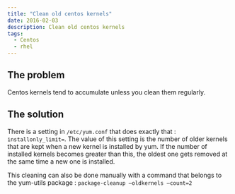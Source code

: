 ```yaml
---
title: "Clean old centos kernels"
date: 2016-02-03
description: Clean old centos kernels
tags:
  - Centos
  - rhel
---
```


## The problem

Centos kernels tend to accumulate unless you clean them regularly.

## The solution

There is a setting in `/etc/yum.conf` that does exactly that : `installonly_limit=`. The value of this setting is the number of older kernels that are kept when a new kernel is installed by yum. If the number of installed kernels becomes greater than this, the oldest one gets removed at the same time a new one is installed.

This cleaning can also be done manually with a command that belongs to the yum-utils package : `package-cleanup –oldkernels –count=2`
